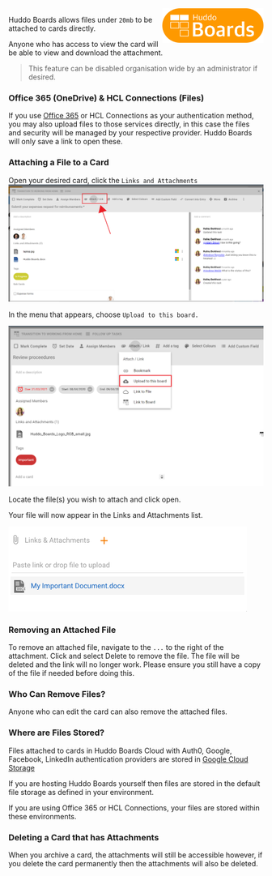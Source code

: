 <img style="float: right" src="/assets/images/boards-logo.jpg" width="200" alt="My Boards" />

Huddo Boards allows files under `20mb` to be attached to cards directly.

Anyone who has access to view the card will be able to view and download the attachment.

> This feature can be disabled organisation wide by an administrator if desired.

### Office 365 (OneDrive) & HCL Connections (Files)

If you use <a target="_blank" href="https://docs.huddo.com/boards/howto/kudos-boards-and-microsoft-onedrive/">Office 365</a> or HCL Connections as your authentication method, you may also upload files to those services directly, in this case the files and security will be managed by your respective provider. Huddo Boards will only save a link to open these.

### Attaching a File to a Card

Open your desired card, click the `Links and Attachments`
![](/assets/boards/attaching1.png)

In the menu that appears, choose `Upload to this board.`

![](/assets/boards/attaching3.png)

Locate the file(s) you wish to attach and click open. 

Your file will now appear in the Links and Attachments list.

![](/assets/boards/attaching4.png)

### Removing an Attached File

To remove an attached file, navigate to the `...` to the right of the attachment. Click and select Delete to remove the file. The file will be deleted and the link will no longer work. Please ensure you still have a copy of the file if needed before doing this.

### Who Can Remove Files?

Anyone who can edit the card can also remove the attached files.

### Where are Files Stored?

Files attached to cards in Huddo Boards Cloud with Auth0, Google, Facebook, LinkedIn authentication providers are stored in <a target="_blank" href="https://cloud.google.com/storage/">Google Cloud Storage</a>

If you are hosting Huddo Boards yourself then files are stored in the default file storage as defined in your environment.

If you are using Office 365 or HCL Connections, your files are stored within these environments.

### Deleting a Card that has Attachments

When you archive a card, the attachments will still be accessible however, if you delete the card permanently then the attachments will also be deleted.
